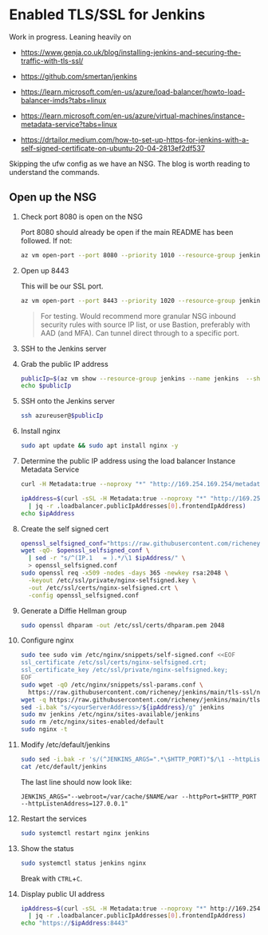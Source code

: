# Enabled TLS/SSL for Jenkins

Work in progress. Leaning heavily on

* <https://www.genja.co.uk/blog/installing-jenkins-and-securing-the-traffic-with-tls-ssl/>
* <https://github.com/smertan/jenkins>
* <https://learn.microsoft.com/en-us/azure/load-balancer/howto-load-balancer-imds?tabs=linux>
* <https://learn.microsoft.com/en-us/azure/virtual-machines/instance-metadata-service?tabs=linux>

* <https://drtailor.medium.com/how-to-set-up-https-for-jenkins-with-a-self-signed-certificate-on-ubuntu-20-04-2813ef2df537>

Skipping the ufw config as we have an NSG. The blog is worth reading to understand the commands.

## Open up the NSG

1. Check port 8080 is open on the NSG

    Port 8080 should already be open if the main README has been followed. If not:

    ```bash
    az vm open-port --port 8080 --priority 1010 --resource-group jenkins --name jenkins
    ```

1. Open up 8443

    This will be our SSL port.

    ```bash
    az vm open-port --port 8443 --priority 1020 --resource-group jenkins --name jenkins
    ```

    > For testing. Would recommend more granular NSG inbound security rules with source IP list, or use Bastion, preferably with AAD (and MFA). Can tunnel direct through to a specific port.

1. SSH to the Jenkins server

1. Grab the public IP address

    ```bash
    publicIp=$(az vm show --resource-group jenkins --name jenkins  --show-details --query publicIps --output tsv)
    echo $publicIp
    ```

1. SSH onto the Jenkins server

    ```bash
    ssh azureuser@$publicIp
    ```

1. Install nginx

    ```bash
    sudo apt update && sudo apt install nginx -y
    ```

1. Determine the public IP address using the load balancer Instance Metadata Service

    ```bash
    curl -H Metadata:true --noproxy "*" "http://169.254.169.254/metadata/instance/network/interface/0/ipv4/ipAddress/0/privateIpAddress?api-version=2017-08-01&format=text"
    ```

    ```bash
    ipAddress=$(curl -sSL -H Metadata:true --noproxy "*" "http://169.254.169.254/metadata/loadbalancer?api-version=2020-10-01" \
      | jq -r .loadbalancer.publicIpAddresses[0].frontendIpAddress)
    echo $ipAddress
    ```

1. Create the self signed cert

    ```bash
    openssl_selfsigned_conf="https://raw.githubusercontent.com/richeney/jenkins/main/tls-ssl/openssl_selfsigned.conf"
    wget -qO- $openssl_selfsigned_conf \
      | sed -r "s/^(IP.1   = ).*/\1 $ipAddress/" \
      > openssl_selfsigned.conf
    sudo openssl req -x509 -nodes -days 365 -newkey rsa:2048 \
      -keyout /etc/ssl/private/nginx-selfsigned.key \
      -out /etc/ssl/certs/nginx-selfsigned.crt \
      -config openssl_selfsigned.conf
    ```

1. Generate a Diffie Hellman group

    ```bash
    sudo openssl dhparam -out /etc/ssl/certs/dhparam.pem 2048
    ```

1. Configure nginx

    ```bash
    sudo tee sudo vim /etc/nginx/snippets/self-signed.conf <<EOF
    ssl_certificate /etc/ssl/certs/nginx-selfsigned.crt;
    ssl_certificate_key /etc/ssl/private/nginx-selfsigned.key;
    EOF
    sudo wget -qO /etc/nginx/snippets/ssl-params.conf \
      https://raw.githubusercontent.com/richeney/jenkins/main/tls-ssl/nginx/ssl-params.conf
    wget -q https://raw.githubusercontent.com/richeney/jenkins/main/tls-ssl/nginx/jenkins
    sed -i.bak "s/<yourServerAddress>/${ipAddress}/g" jenkins
    sudo mv jenkins /etc/nginx/sites-available/jenkins
    sudo rm /etc/nginx/sites-enabled/default
    sudo nginx -t
    ```

1. Modify /etc/default/jenkins

    ```bash
    sudo sed -i.bak -r 's/(^JENKINS_ARGS=".*\$HTTP_PORT)"$/\1 --httpListenAddress=127.0.0.1"/' /etc/default/jenkins
    cat /etc/default/jenkins
    ```

    The last line should now look like:

    ```text
    JENKINS_ARGS="--webroot=/var/cache/$NAME/war --httpPort=$HTTP_PORT --httpListenAddress=127.0.0.1"
    ```

1. Restart the services

    ```bash
    sudo systemctl restart nginx jenkins
    ```

1. Show the status

    ```bash
    sudo systemctl status jenkins nginx
    ```

    Break with `CTRL`+`C`.

1. Display public UI address

    ```bash
    ipAddress=$(curl -sSL -H Metadata:true --noproxy "*" http://169.254.169.254/metadata/loadbalancer?api-version=2020-10-01 \
      | jq -r .loadbalancer.publicIpAddresses[0].frontendIpAddress)
    echo "https://$ipAddress:8443"
    ```
